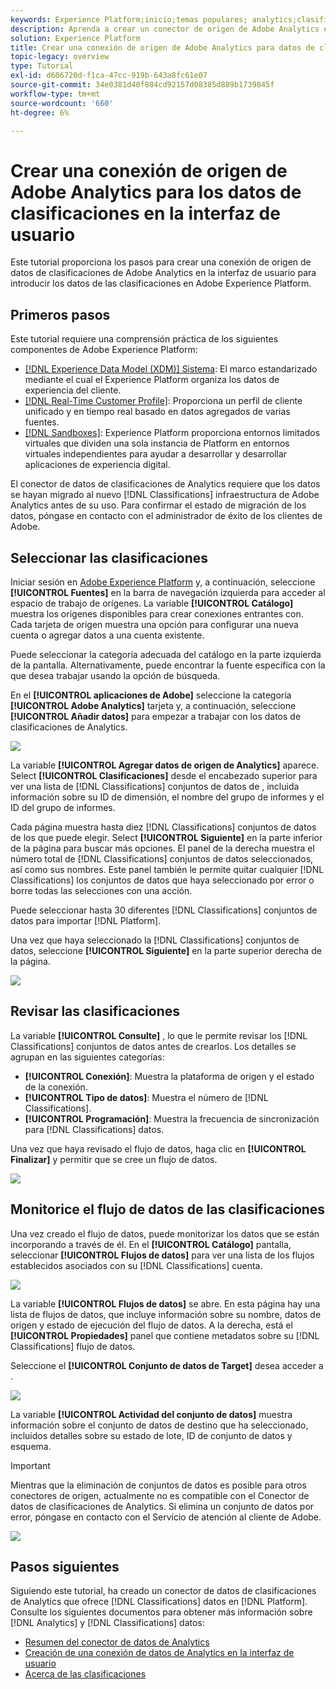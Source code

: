 ```yaml
---
keywords: Experience Platform;inicio;temas populares; analytics;clasificaciones
description: Aprenda a crear un conector de origen de Adobe Analytics en la interfaz de usuario para introducir los datos de las clasificaciones en Adobe Experience Platform.
solution: Experience Platform
title: Crear una conexión de origen de Adobe Analytics para datos de clasificaciones en la interfaz de usuario
topic-legacy: overview
type: Tutorial
exl-id: d606720d-f1ca-47cc-919b-643a8fc61e07
source-git-commit: 34e0381d40f884cd92157d08385d889b1739845f
workflow-type: tm+mt
source-wordcount: '660'
ht-degree: 6%

---
```


# Crear una conexión de origen de Adobe Analytics para los datos de clasificaciones en la interfaz de usuario

Este tutorial proporciona los pasos para crear una conexión de origen de datos de clasificaciones de Adobe Analytics en la interfaz de usuario para introducir los datos de las clasificaciones en Adobe Experience Platform.

## Primeros pasos

Este tutorial requiere una comprensión práctica de los siguientes componentes de Adobe Experience Platform:

* [[!DNL Experience Data Model (XDM)] Sistema](../../../../../xdm/home.md): El marco estandarizado mediante el cual el Experience Platform organiza los datos de experiencia del cliente.
* [[!DNL Real-Time Customer Profile]](../../../../../profile/home.md): Proporciona un perfil de cliente unificado y en tiempo real basado en datos agregados de varias fuentes.
* [[!DNL Sandboxes]](../../../../../sandboxes/home.md): Experience Platform proporciona entornos limitados virtuales que dividen una sola instancia de Platform en entornos virtuales independientes para ayudar a desarrollar y desarrollar aplicaciones de experiencia digital.

El conector de datos de clasificaciones de Analytics requiere que los datos se hayan migrado al nuevo [!DNL Classifications] infraestructura de Adobe Analytics antes de su uso. Para confirmar el estado de migración de los datos, póngase en contacto con el administrador de éxito de los clientes de Adobe.

## Seleccionar las clasificaciones

Iniciar sesión en [Adobe Experience Platform](https://platform.adobe.com) y, a continuación, seleccione **[!UICONTROL Fuentes]** en la barra de navegación izquierda para acceder al espacio de trabajo de orígenes. La variable **[!UICONTROL Catálogo]** muestra los orígenes disponibles para crear conexiones entrantes con. Cada tarjeta de origen muestra una opción para configurar una nueva cuenta o agregar datos a una cuenta existente.

Puede seleccionar la categoría adecuada del catálogo en la parte izquierda de la pantalla. Alternativamente, puede encontrar la fuente específica con la que desea trabajar usando la opción de búsqueda.

En el **[!UICONTROL aplicaciones de Adobe]** seleccione la categoría **[!UICONTROL Adobe Analytics]** tarjeta y, a continuación, seleccione **[!UICONTROL Añadir datos]** para empezar a trabajar con los datos de clasificaciones de Analytics.

![](../../../../images/tutorials/create/classifications/catalog.png)

La variable **[!UICONTROL Agregar datos de origen de Analytics]** aparece. Select **[!UICONTROL Clasificaciones]** desde el encabezado superior para ver una lista de [!DNL Classifications] conjuntos de datos de , incluida información sobre su ID de dimensión, el nombre del grupo de informes y el ID del grupo de informes.

Cada página muestra hasta diez [!DNL Classifications] conjuntos de datos de los que puede elegir. Select **[!UICONTROL Siguiente]** en la parte inferior de la página para buscar más opciones. El panel de la derecha muestra el número total de [!DNL Classifications] conjuntos de datos seleccionados, así como sus nombres. Este panel también le permite quitar cualquier [!DNL Classifications] los conjuntos de datos que haya seleccionado por error o borre todas las selecciones con una acción.

Puede seleccionar hasta 30 diferentes [!DNL Classifications] conjuntos de datos para importar [!DNL Platform].

Una vez que haya seleccionado la [!DNL Classifications] conjuntos de datos, seleccione **[!UICONTROL Siguiente]** en la parte superior derecha de la página.

![](../../../../images/tutorials/create/classifications/add-data.png)

## Revisar las clasificaciones

La variable **[!UICONTROL Consulte]** , lo que le permite revisar los [!DNL Classifications] conjuntos de datos antes de crearlos. Los detalles se agrupan en las siguientes categorías:

* **[!UICONTROL Conexión]**: Muestra la plataforma de origen y el estado de la conexión.
* **[!UICONTROL Tipo de datos]**: Muestra el número de [!DNL Classifications].
* **[!UICONTROL Programación]**: Muestra la frecuencia de sincronización para [!DNL Classifications] datos.

Una vez que haya revisado el flujo de datos, haga clic en **[!UICONTROL Finalizar]** y permitir que se cree un flujo de datos.

![](../../../../images/tutorials/create/classifications/review.png)

## Monitorice el flujo de datos de las clasificaciones

Una vez creado el flujo de datos, puede monitorizar los datos que se están incorporando a través de él. En el **[!UICONTROL Catálogo]** pantalla, seleccionar **[!UICONTROL Flujos de datos]** para ver una lista de los flujos establecidos asociados con su [!DNL Classifications] cuenta.

![](../../../../images/tutorials/create/classifications/dataflows.png)

La variable **[!UICONTROL Flujos de datos]** se abre. En esta página hay una lista de flujos de datos, que incluye información sobre su nombre, datos de origen y estado de ejecución del flujo de datos. A la derecha, está el **[!UICONTROL Propiedades]** panel que contiene metadatos sobre su [!DNL Classifications] flujo de datos.

Seleccione el **[!UICONTROL Conjunto de datos de Target]** desea acceder a .

![](../../../../images/tutorials/create/classifications/list-of-dataflows.png)

La variable **[!UICONTROL Actividad del conjunto de datos]** muestra información sobre el conjunto de datos de destino que ha seleccionado, incluidos detalles sobre su estado de lote, ID de conjunto de datos y esquema.

>[!IMPORTANT]
>
>Mientras que la eliminación de conjuntos de datos es posible para otros conectores de origen, actualmente no es compatible con el Conector de datos de clasificaciones de Analytics. Si elimina un conjunto de datos por error, póngase en contacto con el Servicio de atención al cliente de Adobe.

![](../../../../images/tutorials/create/classifications/dataset.png)


## Pasos siguientes

Siguiendo este tutorial, ha creado un conector de datos de clasificaciones de Analytics que ofrece [!DNL Classifications] datos en [!DNL Platform]. Consulte los siguientes documentos para obtener más información sobre [!DNL Analytics] y [!DNL Classifications] datos:

* [Resumen del conector de datos de Analytics](../../../../connectors/adobe-applications/analytics.md)
* [Creación de una conexión de datos de Analytics en la interfaz de usuario](./analytics.md)
* [Acerca de las clasificaciones](https://experienceleague.adobe.com/docs/analytics/components/classifications/c-classifications.html?lang=es)
